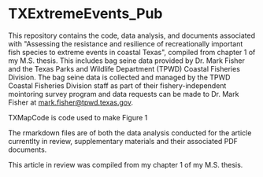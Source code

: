 # TXExtremeEvents_Pub


This repository contains the code, data analysis, and documents associated with "Assessing the resistance and resilience of recreationally important fish species to extreme events in coastal Texas", compiled from chapter 1 of my M.S. thesis. This includes bag seine data provided by Dr. Mark Fisher and the Texas Parks and Wildlife Department (TPWD) Coastal Fisheries Division. The bag seine data is collected and managed by the TPWD Coastal Fisheries Division staff as part of their fishery-independent mointoring survey program and data requests can be made to Dr. Mark Fisher at mark.fisher@tpwd.texas.gov.

TXMapCode is code used to make Figure 1

The rmarkdown files are of both the data analysis conducted for the article currentlty in review, supplementary materials and their associated PDF documents. 

This article in review was compiled from my chapter 1 of my M.S. thesis. 
